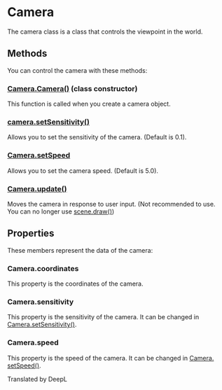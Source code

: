 # Camera

The camera class is a class that controls the viewpoint in the world.

## Methods

You can control the camera with these methods:

### [Camera.Camera()](/lib/3d/constructor) (class constructor)

This function is called when you create a camera object.

### [camera.setSensitivity()](/lib/3d/camera/setsensitivity)

Allows you to set the sensitivity of the camera. (Default is 0.1).

### [Camera.setSpeed](/lib/3d/camera/setspeed)

Allows you to set the camera speed. (Default is 5.0).

### [Camera.update()](/lib/3d/camera/update)

Moves the camera in response to user input. (Not recommended to use. You can no longer use [scene.draw()](/lib/3d/scene/draw))

## Properties

These members represent the data of the camera:

### Camera.coordinates

This property is the coordinates of the camera.

### Camera.sensitivity

This property is the sensitivity of the camera. It can be changed in [Camera.setSensitivity()](/lib/3d/camera/setsensitivity).

### Camera.speed

This property is the speed of the camera. It can be changed in [Camera. setSpeed()](/lib/3d/camera/setspeed).

Translated by DeepL
